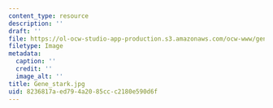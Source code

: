 ```yaml
---
content_type: resource
description: ''
draft: ''
file: https://ol-ocw-studio-app-production.s3.amazonaws.com/ocw-www/gene_stark.jpg
filetype: Image
metadata:
  caption: ''
  credit: ''
  image_alt: ''
title: Gene_stark.jpg
uid: 8236817a-ed79-4a20-85cc-c2180e590d6f
---
```

